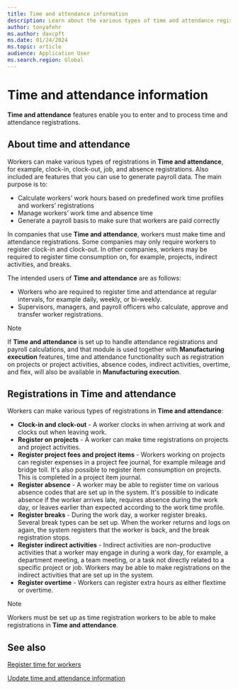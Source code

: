 ```yaml
---
title: Time and attendance information
description: Learn about the various types of time and attendance registrations and the intended users of such registrations in Dynamics 365 Human Resources.
author: tonyafehr
ms.author: daxcpft
ms.date: 01/24/2024
ms.topic: article
audience: Application User
ms.search.region: Global
---
```


# Time and attendance information

**Time and attendance** features enable you to enter and to process time and attendance registrations.

## About time and attendance

Workers can make various types of registrations in **Time and attendance**, for example, clock-in, clock-out, job, and absence registrations. Also included are features that you can use to generate payroll data. The main purpose is to:

  - Calculate workers’ work hours based on predefined work time profiles and workers’ registrations
  - Manage workers’ work time and absence time
  - Generate a payroll basis to make sure that workers are paid correctly

In companies that use **Time and attendance**, workers must make time and attendance registrations. Some companies may only require workers to register clock-in and clock-out. In other companies, workers may be required to register time consumption on, for example, projects, indirect activities, and breaks.

The intended users of **Time and attendance** are as follows:

  - Workers who are required to register time and attendance at regular intervals, for example daily, weekly, or bi-weekly.
  - Supervisors, managers, and payroll officers who calculate, approve and transfer worker registrations.  

> [!NOTE]
> If **Time and attendance** is set up to handle attendance registrations and payroll calculations, and that module is used together with **Manufacturing execution** features, time and attendance functionality such as registration on projects or project activities, absence codes, indirect activities, overtime, and flex, will also be available in **Manufacturing execution**.

## Registrations in Time and attendance

Workers can make various types of registrations in **Time and attendance**:

  - **Clock-in and clock-out** - A worker clocks in when arriving at work and clocks out when leaving work.
  - **Register on projects** - A worker can make time registrations on projects and project activities.
  - **Register project fees and project items** - Workers working on projects can register expenses in a project fee journal, for example mileage and bridge toll. It's also possible to register item consumption on projects. This is completed in a project item journal.
  - **Register absence** - A worker may be able to register time on various absence codes that are set up in the system. It's possible to indicate absence if the worker arrives late, requires absence during the work day, or leaves earlier than expected according to the work time profile.
  - **Register breaks** - During the work day, a worker register breaks. Several break types can be set up. When the worker returns and logs on again, the system registers that the worker is back, and the break registration stops.
  - **Register indirect activities** - Indirect activities are non-productive activities that a worker may engage in during a work day, for example, a department meeting, a team meeting, or a task not directly related to a specific project or job. Workers may be able to make registrations on the indirect activities that are set up in the system.
  - **Register overtime** - Workers can register extra hours as either flextime or overtime.


> [!NOTE]
> Workers must be set up as time registration workers to be able to make registrations in **Time and attendance**.

## See also

[Register time for workers](hr-register-time.md)

[Update time and attendance information](hr-update-time-and-attendance-information.md)
